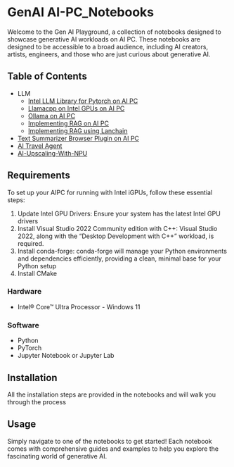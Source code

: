 # GenAI AI-PC_Notebooks

Welcome to the Gen AI Playground, a collection of notebooks designed to showcase generative AI workloads on AI PC. These notebooks are designed to be accessible to a broad audience, including AI creators, artists, engineers, and those who are just curious about generative AI.



## Table of Contents
- LLM
    - [Intel LLM Library for Pytorch on AI PC](./LLM/03_llm_pytorch_gpu.ipynb)
    - [ Llamacpp on Intel GPUs on AI PC](./LLM/06_llm_sycl_gpu.ipynb)
    - [ Ollama on AI PC](./LLM/02_ollama_gpu.ipynb)
    - [Implementing RAG on AI PC](./LLM/04_llm-rag.ipynbb)
    - [Implementing RAG using Lanchain](./LLM/09_rag_langchain.ipynb)
- [Text Summarizer Browser Plugin on AI PC](./Text-Summarizer-Browser-Plugin/TextSummarizerPlugin.ipynb)
- [AI Travel Agent](./AI-Travel-Agent/AI_Travel_Agent.ipynb)
- [AI-Upscaling-With-NPU](./AI-Upscaling-With-NPU/AI_Upscaling_With_NPU.ipynb)

## Requirements
To set up your AIPC for running with Intel iGPUs, follow these essential steps:
1. Update Intel GPU Drivers: Ensure your system has the latest Intel GPU drivers
2. Install Visual Studio 2022 Community edition with C++: Visual Studio 2022, along with the “Desktop Development with C++” workload, is required.
3. Install conda-forge: conda-forge will manage your Python environments and dependencies efficiently, providing a clean, minimal base for your Python setup
4. Install CMake

### Hardware
- Intel® Core™ Ultra Processor - Windows 11


### Software
- Python
- PyTorch
- Jupyter Notebook or Jupyter Lab

## Installation

All the installation steps are provided in the notebooks and will walk you through the process

## Usage

Simply navigate to one of the notebooks to get started! Each notebook comes with comprehensive guides and examples to help you explore the fascinating world of generative AI.

